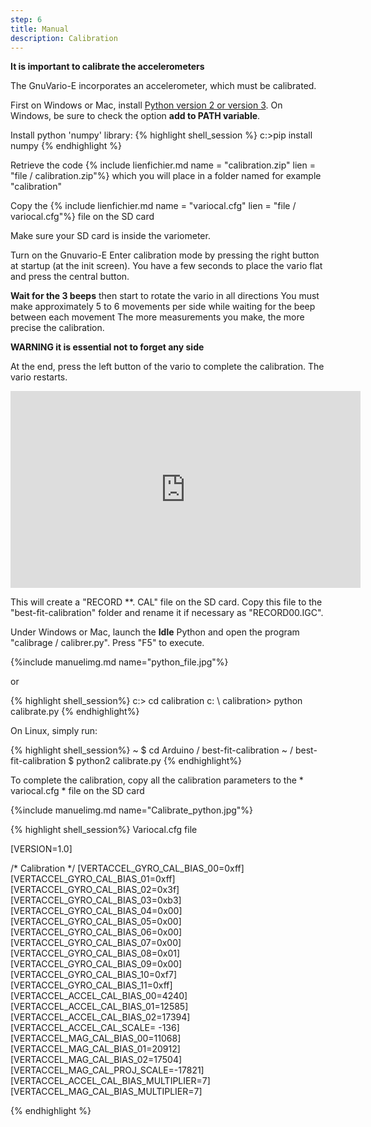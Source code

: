 ```yaml
---
step: 6
title: Manual
description: Calibration
---
```


**It is important to calibrate the accelerometers**

The GnuVario-E incorporates an accelerometer, which must be calibrated.

First on Windows or Mac, install [Python version 2 or version 3](https://www.python.org/). On Windows, be sure to check the option **add to PATH variable**.

Install python 'numpy' library: 
{% highlight shell_session %}
c:>pip install numpy
{% endhighlight %}
       
Retrieve the code {% include lienfichier.md name = "calibration.zip" lien = "file / calibration.zip"%} which you will place in a folder named for example "calibration"
      
Copy the {% include lienfichier.md name = "variocal.cfg" lien = "file / variocal.cfg"%} file on the SD card
       
Make sure your SD card is inside the variometer.
         
Turn on the Gnuvario-E
Enter calibration mode by pressing the right button at startup (at the init screen).
You have a few seconds to place the vario flat and press the central button.

**Wait for the 3 beeps** then start to rotate the vario in all directions
You must make approximately 5 to 6 movements per side while waiting for the beep between each movement
The more measurements you make, the more precise the calibration.

**WARNING it is essential not to forget any side**

At the end, press the left button of the vario to complete the calibration. The vario restarts.

<iframe width = "560" height = "315" src = "https://www.youtube.com/embed/6yxoZcxxzVY" frameborder = "0" allow = "autoplay; encrypted-media" allowfullscreen> </iframe>

This will create a "RECORD **. CAL" file on the SD card. Copy this file to the "best-fit-calibration" folder and rename it if necessary as "RECORD00.IGC".

Under Windows or Mac, launch the **Idle** Python and open the program "calibrage / calibrer.py". Press "F5" to execute.
    
{%include manuelimg.md name="python_file.jpg"%}

or
      
{% highlight shell_session%}
c:> cd calibration
c: \ calibration> python calibrate.py
{% endhighlight%}

On Linux, simply run:

{% highlight shell_session%}
~ $ cd Arduino / best-fit-calibration
~ / best-fit-calibration $ python2 calibrate.py
{% endhighlight%}
      
To complete the calibration, copy all the calibration parameters to the * variocal.cfg * file on the SD card

{%include manuelimg.md name="Calibrate_python.jpg"%}

{% highlight shell_session%}
Variocal.cfg file

[VERSION=1.0]

/* Calibration */
[VERTACCEL_GYRO_CAL_BIAS_00=0xff]
[VERTACCEL_GYRO_CAL_BIAS_01=0xff]
[VERTACCEL_GYRO_CAL_BIAS_02=0x3f]
[VERTACCEL_GYRO_CAL_BIAS_03=0xb3]
[VERTACCEL_GYRO_CAL_BIAS_04=0x00]
[VERTACCEL_GYRO_CAL_BIAS_05=0x00]
[VERTACCEL_GYRO_CAL_BIAS_06=0x00]
[VERTACCEL_GYRO_CAL_BIAS_07=0x00]
[VERTACCEL_GYRO_CAL_BIAS_08=0x01]
[VERTACCEL_GYRO_CAL_BIAS_09=0x00]
[VERTACCEL_GYRO_CAL_BIAS_10=0xf7]
[VERTACCEL_GYRO_CAL_BIAS_11=0xff]
[VERTACCEL_ACCEL_CAL_BIAS_00=4240]
[VERTACCEL_ACCEL_CAL_BIAS_01=12585]
[VERTACCEL_ACCEL_CAL_BIAS_02=17394]
[VERTACCEL_ACCEL_CAL_SCALE= -136]
[VERTACCEL_MAG_CAL_BIAS_00=11068]
[VERTACCEL_MAG_CAL_BIAS_01=20912]
[VERTACCEL_MAG_CAL_BIAS_02=17504]
[VERTACCEL_MAG_CAL_PROJ_SCALE=-17821]
[VERTACCEL_ACCEL_CAL_BIAS_MULTIPLIER=7]
[VERTACCEL_MAG_CAL_BIAS_MULTIPLIER=7]

{% endhighlight %}
